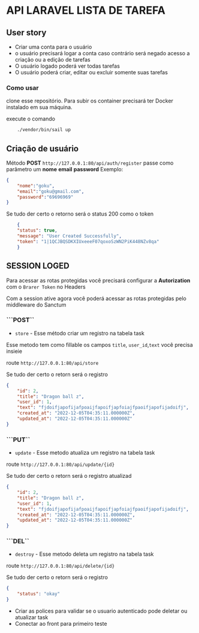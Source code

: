 # API LARAVEL LISTA DE TAREFA

## User story
- Criar uma conta para o usuário
- o usuário precisará logar a conta caso contrário será negado acesso a criação ou a edição de tarefas
- O usuário logado poderá ver todas tarefas
- O usuário poderá criar, editar ou excluir somente suas tarefas

### Como usar
clone esse repositório.
Para subir os container precisará ter Docker instalado em sua máquina.

execute o comando 
```bash
    ./vendor/bin/sail up
```

## Criação de usuário
Método **POST** ``http://127.0.0.1:80/api/auth/register``
passe como parâmetro um **nome** **email** **password**
Exemplo:
```json
{
    "nome":"goku",
    "email":"goku@gmail.com",
    "password":"69696969"
}

```
Se tudo der certo o retorno será o status 200 como o token

```json
    {
    "status": true,
    "message": "User Created Successfully",
    "token": "1|1QCJBQSDKXIUxeeeF07qoxoSzWN2PiK448NZv8qa"
    }
```
## SESSION LOGED
Para acessar as rotas protegidas você precisará configurar a **Autorization** com o ``Brarer Token`` no Headers

Com a session ative agora você poderá acessar as rotas protegidas pelo middleware do Sanctum

### ```POST``
- ``store`` - Esse método criar um registro na tabela task

Esse metodo tem como fillable os campos ``title``, ``user_id``,``text`` você precisa insieie

route ``http://127.0.0.1:80/api/store``
  
Se tudo der certo o retorn será o registro

```json
{
    "id": 2,
    "title": "Dragon ball z",
    "user_id": 1,
    "text": "fjdoifjapofijafpoaijfapoifjapfoiajfpaoifjapofijadoifj",
    "created_at": "2022-12-05T04:35:11.000000Z",
    "updated_at": "2022-12-05T04:35:11.000000Z"
}

```

### ```PUT``  
- ``update`` - Esse metodo atualiza um registro na tabela task

route ``http://127.0.0.1:80/api/update/{id}``
  
Se tudo der certo o retorn será o registro atualizad

```json
{
    "id": 2,
    "title": "Dragon ball z",
    "user_id": 1,
    "text": "fjdoifjapofijafpoaijfapoifjapfoiajfpaoifjapofijadoifj",
    "created_at": "2022-12-05T04:35:11.000000Z",
    "updated_at": "2022-12-05T04:35:11.000000Z"
}

```

### ```DEL``
- ``destroy`` - Esse metodo deleta um registro na tabela task


route ``http://127.0.0.1:80/api/delete/{id}``
  
Se tudo der certo o retorn será o registro

```json
{
    "status": "okay"
}

```
- Criar as polices para validar se o usuario autenticado pode deletar ou atualizar task
- Conectar ao front para primeiro teste






